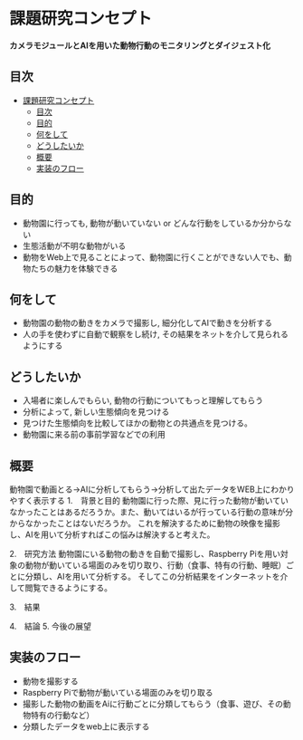 # 課題研究コンセプト

**カメラモジュールとAIを用いた動物行動のモニタリングとダイジェスト化**

## 目次

- [課題研究コンセプト](#課題研究コンセプト)
  - [目次](#目次)
  - [目的](#目的)
  - [何をして](#何をして)
  - [どうしたいか](#どうしたいか)
  - [概要](#概要)
  - [実装のフロー](#実装のフロー)


## 目的
- 動物園に行っても, 動物が動いていない or どんな行動をしているか分からない
- 生態活動が不明な動物がいる
- 動物をWeb上で見ることによって、動物園に行くことができない人でも、動物たちの魅力を体験できる

## 何をして
- 動物園の動物の動きをカメラで撮影し, 細分化してAIで動きを分析する
- 人の手を使わずに自動で観察をし続け, その結果をネットを介して見られるようにする

## どうしたいか
- 入場者に楽しんでもらい, 動物の行動についてもっと理解してもらう
- 分析によって, 新しい生態傾向を見つける
- 見つけた生態傾向を比較してほかの動物との共通点を見つける。
- 動物園に来る前の事前学習などでの利用


## 概要
動物園で動画とる→AIに分析してもらう→分析して出たデータをWEB上にわかりやすく表示する
1.　背景と目的
動物園に行った際、見に行った動物が動いていなかったことはあるだろうか。また、動いてはいるが行っている行動の意味が分からなかったことはないだろうか。
これを解決するために動物の映像を撮影し、AIを用いて分析すればこの悩みは解決すると考えた。

2.　研究方法
動物園にいる動物の動きを自動で撮影し、Raspberry Piを用い対象の動物が動いている場面のみを切り取り、行動（食事、特有の行動、睡眠）ごとに分類し、AIを用いて分析する。
そしてこの分析結果をインターネットを介して閲覧できるようにする。

3.　結果

4.　結論
5.  今後の展望
## 実装のフロー
- 動物を撮影する
- Raspberry Piで動物が動いている場面のみを切り取る
- 撮影した動物の動画をAiに行動ごとに分類してもらう（食事、遊び、その動物特有の行動など）
- 分類したデータをweb上に表示する
 
